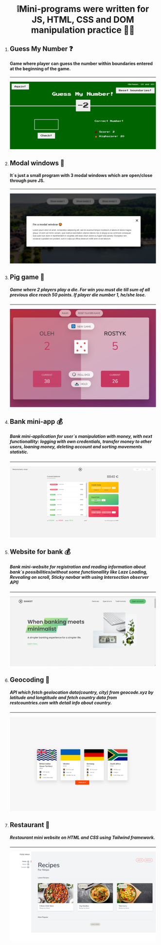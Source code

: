 <ol>
<h1 align="center">❕Mini-programs were written for JS, HTML, CSS and DOM manipulation practice 🧑‍💻</h1>

<li><h2>Guess My Number ❓</h2>
<h4>Game where player can guess the number within boundaries entered at the beginning of the game.</h4></li>
<hr>
<img src="images/guess_my_number.png"/>
<li><h2>Modal windows 🔲</h2>
<h4>It`s just a small program with 3 modal windows which are open/close through pure JS.</h4></li>
<hr>
<img src="images/modal_window.png"/>
<li><h2>Pig game 🐷</h2>
<h5>Game where 2 players play a die. For win you must die till sum of all previous dice reach 50 points. If player die number 1, he/she lose.</h5></li>
<hr>
<img src="images/pig_game.png"/>
<li><h2>Bank mini-app 💰</h2>
<h5>Bank mini-application for user`s manipulation with money, with next functionallity: logging with own credentials, transfer money to other users, loaning money, deleting account and sorting movements statistic.</h5></li>
<hr>
<img src="images/bank_app.png"/>
<li><h2>Website for bank 💰</h2>
<h5>Bank mini-website for registration and reading information about bank`s possibilities(without some functionallity like Laze Loading, Revealing on scroll, Sticky navbar with using Intersection observer API) </h5></li>
<hr>
<img src="images/bank_full_app.png"/>
<li><h2>Geocoding 📍</h2>
<h5>API which fetch geolocation data(country, city) from geocode.xyz by latitude and longtitude and fetch country data from restcountries.com with detail info about country.</h5></li>
<hr>
<img src="images/geocoding.png"/>
<li><h2>Restaurant 🍴</h2>
<h5>Restaurant mini website on HTML and CSS using Tailwind framework.</h5></li>
<hr>
<img src="images/restaurant_TL.png"/>
</ol>
